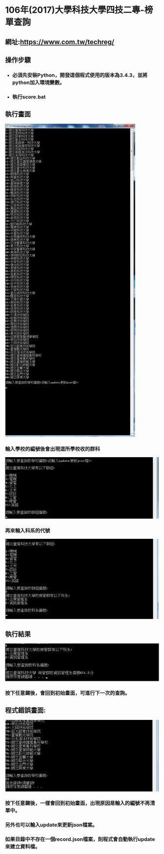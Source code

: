 # 106年(2017)大學科技大學四技二專-榜單查詢
## 網址:https://www.com.tw/techreg/
## 操作步驟
* ### 必須先安裝Python，開發這個程式使用的版本為3.4.3，並將python加入環境變數。
* ### 執行score.bat
## 執行畫面
![初始畫面](images/init.png)
### 輸入學校的編號後會出現這所學校收的群科
![輸入學校編號](images/step1.png)
### 再來輸入科系的代號
![輸入學校編號](images/step2.png)
## 執行結果
![執行成果](images/step3.png)
### 按下任意鍵後，會回到初始畫面，可進行下一次的查詢。
## 程式錯誤畫面:
![錯誤畫面](images/error.png)
### 按下任意鍵後，一樣會回到初始畫面，出現原因是輸入的編號不再清單中。
### 另外也可以輸入update來更新json檔案。
### 如果目錄中不存在一個record.json檔案，則程式會自動執行update來建立資料檔。